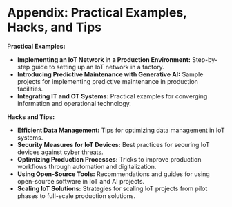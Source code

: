 # Appendix: Practical Examples, Hacks, and Tips

P**ractical Examples:**

* **Implementing an IoT Network in a Production Environment:** Step-by-step guide to setting up an IoT network in a factory.
* **Introducing Predictive Maintenance with Generative AI:** Sample projects for implementing predictive maintenance in production facilities.
* **Integrating IT and OT Systems:** Practical examples for converging information and operational technology.

**Hacks and Tips:**

* **Efficient Data Management:** Tips for optimizing data management in IoT systems.
* **Security Measures for IoT Devices:** Best practices for securing IoT devices against cyber threats.
* **Optimizing Production Processes:** Tricks to improve production workflows through automation and digitalization.
* **Using Open-Source Tools:** Recommendations and guides for using open-source software in IoT and AI projects.
* **Scaling IoT Solutions:** Strategies for scaling IoT projects from pilot phases to full-scale production solutions.

